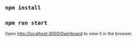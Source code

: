 ## `npm install`
## `npm run start`
Open [http://localhost:3000/Dashboard](http://localhost:3000/Dashboard) to view it in the browser.
